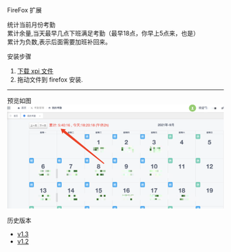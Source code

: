 FireFox 扩展 

统计当前月份考勤  
累计余量,当天最早几点下班满足考勤（最早18点，你早上5点来，也是）  
累计为负数,表示后面需要加班补回来。

安装步骤
1. [下载 xpi 文件][xpi_v1.3]
2. 拖动文件到 firefox 安装. 


--- 
预览如图
![](./WX20210928-161729@2x.png)

历史版本  
+ [v1.3][xpi_v1.3]  
+ [v1.2][xpi_v1.2]  



[xpi_v1.2]: https://github.com/vitock/hl-checkin/raw/master/xpi/huoli_checkin-1.2-fx.xpi
[xpi_v1.3]: https://github.com/vitock/hl-checkin/raw/master/xpi/huoli_checkin-1.3-fx.xpi